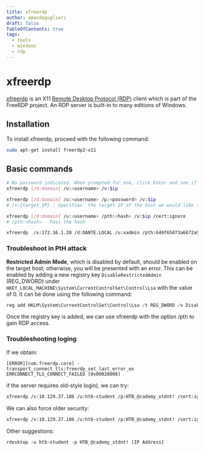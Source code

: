 ```yaml
---
title: xfreerdp 
author: amandaguglieri
draft: false
TableOfContents: true
tags:
  - tools
  - windows
  - rdp
---
```


# xfreerdp

[xfreerdp](https://linux.die.net/man/1/xfreerdp) is an X11 [Remote Desktop Protocol (RDP)](3389-rdp.md) client which is part of the FreeRDP project. An RDP server is built-in to many editions of Windows. 

## Installation

To install xfreerdp, proceed with the following command:

```bash
sudo apt-get install freerdp2-x11
```


## Basic commands

```bash
# No password indicated. When prompted for one, click Enter and see if it allows us to login
xfreerdp [/d:domain] /u:<username> /v:$ip 

xfreerdp [/d:domain] /u:<username> /p:<password> /v:$ip
# /v:{target_IP} : Specifies  the target IP of the host we would like to connect to.

xfreerdp [/d:domain] /u:<username> /pth:<hash> /v:$ip /cert:ignore 
# /pth:<hash>   Pass the hash

xfreerdp  /v:172.16.1.20 /d:DANTE.LOCAL /u:xadmin /pth:649f65073a6672a9898cb4eb61f9684a
```

### Troubleshoot in PtH attack

**Restricted Admin Mode**, which is disabled by default, should be enabled on the target host; otherwise, you will be presented with an error. This can be enabled by adding a new registry key `DisableRestrictedAdmin` (REG_DWORD) under `HKEY_LOCAL_MACHINE\System\CurrentControlSet\Control\Lsa` with the value of 0. It can be done using the following command:

```powershell
reg add HKLM\System\CurrentControlSet\Control\Lsa /t REG_DWORD /v DisableRestrictedAdmin /d 0x0 /f
```

Once the registry key is added, we can use xfreerdp with the option /pth to gain RDP access.


### Troubleshooting loging

If we obtain:

```
[ERROR][com.freerdp.core] - transport_connect_tls:freerdp_set_last_error_ex ERRCONNECT_TLS_CONNECT_FAILED [0x00020008]
```

if the server requires old-style login), we can try:

```bash
xfreerdp /v:10.129.37.186 /u:htb-student /p:HTB_@cademy_stdnt! /cert:ignore /sec:rdp
```


We can also force older security:

```bash
xfreerdp /v:10.129.37.186 /u:htb-student /p:HTB_@cademy_stdnt! /cert:ignore /sec:rdp /tls-seclevel:0
```

Other suggestions:

```
rdesktop -u htb-student -p HTB_@cademy_stdnt! [IP Address]
```